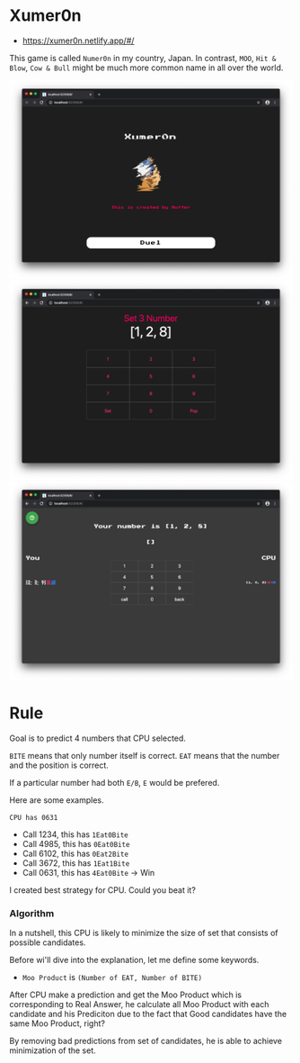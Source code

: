# Xumer0n

- https://xumer0n.netlify.app/#/

This game is called `Numer0n` in my country, Japan.
In contrast, `MOO`, `Hit & Blow`, `Cow & Bull` might be much more common name in all over the world.

![a](./assets/a.png)
![b](./assets/b.png)
![c](./assets/c.png)


# Rule

Goal is to predict 4 numbers that CPU selected.

`BITE` means that only number itself is correct.
`EAT` means that the number and the position is correct.

If a particular number had both `E/B`, `E` would be prefered.

Here are some examples.

    CPU has 0631

- Call 1234, this has `1Eat0Bite`
- Call 4985, this has `0Eat0Bite`
- Call 6102, this has `0Eat2Bite`
- Call 3672, this has `1Eat1Bite`
- Call 0631, this has `4Eat0Bite`  -> Win


I created best strategy for CPU. Could you beat it?


### Algorithm

In a nutshell, this CPU is likely to minimize the size of set that consists of possible candidates.

Before wi'll dive into the explanation, let me define some keywords.

- `Moo Product` is `(Number of EAT, Number of BITE)`

After CPU make a prediction and get the Moo Product which is corresponding to Real Answer, he calculate all Moo Product with each candidate and his Prediciton due to the fact that Good candidates have the same Moo Product, right?

By removing bad predictions from set of candidates, he is able to achieve minimization of the set.